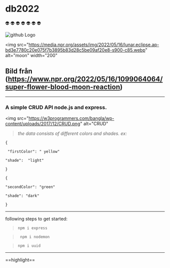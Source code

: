 # db2022

:alien: :alien: :alien: :alien: :alien: :alien: :alien:



![github Logo](https://media.npr.org/assets/img/2022/05/16/lunar.eclipse.ap-bd3e7780c20e075f7b3895b83d28c5be09af20e8-s900-c85.webp) 


<img src="https://media.npr.org/assets/img/2022/05/16/lunar.eclipse.ap-bd3e7780c20e075f7b3895b83d28c5be09af20e8-s900-c85.webp" alt="moon" width="200"
> 
Bild från (https://www.npr.org/2022/05/16/1099064064/super-flower-blood-moon-reaction) 
---

---
### A simple CRUD API node.js and express.

<img src="https://w3programmers.com/bangla/wp-content/uploads/2017/12/CRUD.png" alt="CRUD"
>

> *the data consists of different colors and shades. 
ex:*

```
{

 "firstColor": " yellow"

"shade":  "light"

}

{

"secondColor": "green"

"shade": "dark"

}  
```
-------------------------------------------------

following steps to get started:

> ` npm i express `

> ` npm i nodemon`

> ` npm i uuid  `

---


 ==highlight==


